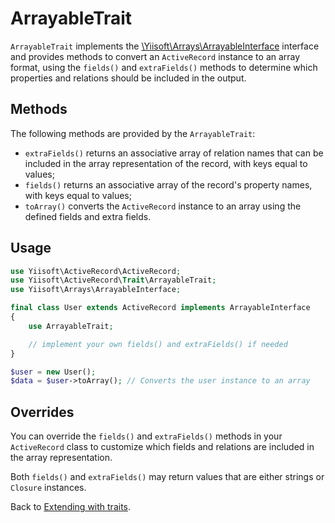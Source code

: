 # ArrayableTrait

`ArrayableTrait` implements the [\Yiisoft\Arrays\ArrayableInterface](https://github.com/yiisoft/arrays/blob/master/src/ArrayableInterface.php) interface and provides methods to convert 
an `ActiveRecord` instance to an array format, using the `fields()` and `extraFields()` methods to determine which 
properties and relations should be included in the output.

## Methods

The following methods are provided by the `ArrayableTrait`:

- `extraFields()` returns an associative array of relation names that can be included in the array representation 
  of the record, with keys equal to values;
- `fields()` returns an associative array of the record's property names, with keys equal to values;
- `toArray()` converts the `ActiveRecord` instance to an array using the defined fields and extra fields.

## Usage

```php
use Yiisoft\ActiveRecord\ActiveRecord;
use Yiisoft\ActiveRecord\Trait\ArrayableTrait;
use Yiisoft\Arrays\ArrayableInterface;

final class User extends ActiveRecord implements ArrayableInterface
{
    use ArrayableTrait;

    // implement your own fields() and extraFields() if needed
}

$user = new User();
$data = $user->toArray(); // Converts the user instance to an array
```

## Overrides

You can override the `fields()` and `extraFields()` methods in your `ActiveRecord` class to customize which fields
and relations are included in the array representation.

Both `fields()` and `extraFields()` may return values that are either strings or `Closure` instances.

Back to [Extending with traits](traits.md).
